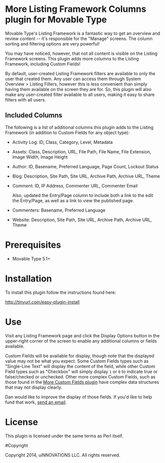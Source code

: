 # More Listing Framework Columns plugin for Movable Type

Movable Type's Listing Framework is a fantastic way to get an overview and
review content -- it's responsible for the "Manage" screens. The column sorting
and filtering options are very powerful!

You may have noticed, however, that not all content is visible on the Listing
Framework screens. This plugin adds more columns to the Listing Framework,
including Custom Fields!

By default, user-created Listing Framework filters are available to only the
user that created them. Any user can access them through System Overview >
Listing Filters, however this is less convenient than simply having them
available on the screen they are for. So, this plugin will also make any
user-created filter available to all users, making it easy to share filters
with all users.

## Included Columns

The following is a list of additional columns this plugin adds to the Listing
Framework (in addition to Custom Fields for any object type):

* Activity Log: ID, Class, Category, Level, Metadata

* Assets: Class, Description, URL, File Path, File Name, File Extension, Image
  Width, Image Height

* Author: ID, Basename, Preferred Language, Page Count, Lockout Status

* Blog: Description, Site Path, Site URL, Archive Path, Archive URL, Theme

* Comment: ID, IP Address, Commenter URL, Commenter Email

  Also, updated the Entry/Page column to include both a link to the edit the
  Entry/Page, as well as a link to view the published page.

* Commenters: Basename, Preferred Language

* Website: Description, Site Path, Site URL, Archive Path, Archive URL, Theme

# Prerequisites

* Movable Type 5.1+

# Installation

To install this plugin follow the instructions found here:

http://tinyurl.com/easy-plugin-install

# Use

Visit any Listing Framework page and click the Display Options button in the
upper-right corner of the screen to enable any additional columns or fields
available.

Custom Fields will be available for display, though note that the displayed
value may not be what you expect. Some Custom Fields types such as "Single-Line
Text" will display the content of the field, while other Custom Field types
such as "Checkbox" will simply display `1` or `0` to indicate true or
false/checked or unchecked. Other more complex Custom Fields, such as those
found in the
[More Custom Fields plugin](http://eatdrinksleepmovabletype.com/plugins/more_custom_fields/)
have complex data structures that may not display clearly.

Dan would like to improve the display of those fields. If you'd like to help
fund that work, [send an email](mailto:contact@uinnovations.com).

# License

This plugin is licensed under the same terms as Perl itself.

#Copyright

Copyright 2014, uiNNOVATIONS LLC. All rights reserved.
